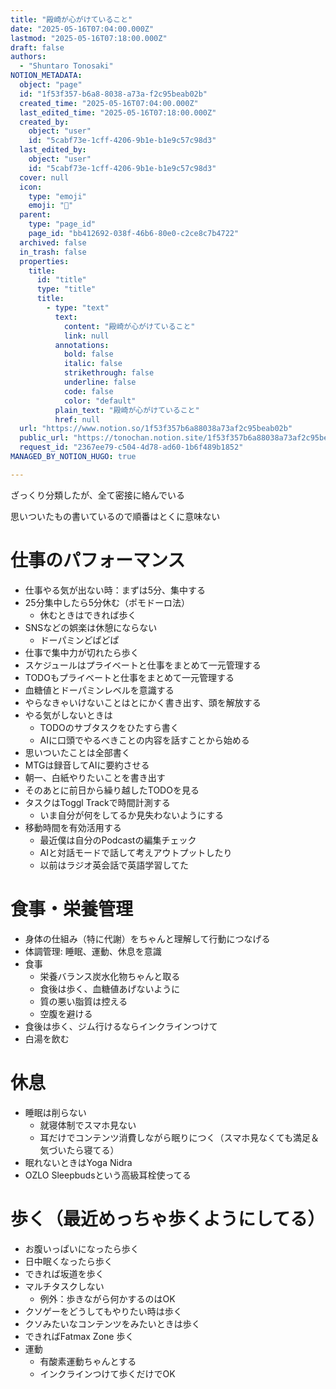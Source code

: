 ```yaml
---
title: "殿崎が心がけていること"
date: "2025-05-16T07:04:00.000Z"
lastmod: "2025-05-16T07:18:00.000Z"
draft: false
authors:
  - "Shuntaro Tonosaki"
NOTION_METADATA:
  object: "page"
  id: "1f53f357-b6a8-8038-a73a-f2c95beab02b"
  created_time: "2025-05-16T07:04:00.000Z"
  last_edited_time: "2025-05-16T07:18:00.000Z"
  created_by:
    object: "user"
    id: "5cabf73e-1cff-4206-9b1e-b1e9c57c98d3"
  last_edited_by:
    object: "user"
    id: "5cabf73e-1cff-4206-9b1e-b1e9c57c98d3"
  cover: null
  icon:
    type: "emoji"
    emoji: "💭"
  parent:
    type: "page_id"
    page_id: "bb412692-038f-46b6-80e0-c2ce8c7b4722"
  archived: false
  in_trash: false
  properties:
    title:
      id: "title"
      type: "title"
      title:
        - type: "text"
          text:
            content: "殿崎が心がけていること"
            link: null
          annotations:
            bold: false
            italic: false
            strikethrough: false
            underline: false
            code: false
            color: "default"
          plain_text: "殿崎が心がけていること"
          href: null
  url: "https://www.notion.so/1f53f357b6a88038a73af2c95beab02b"
  public_url: "https://tonochan.notion.site/1f53f357b6a88038a73af2c95beab02b"
  request_id: "2367ee79-c504-4d78-ad60-1b6f489b1852"
MANAGED_BY_NOTION_HUGO: true

---
```



ざっくり分類したが、全て密接に絡んでいる


思いついたもの書いているので順番はとくに意味ない


# 仕事のパフォーマンス

- 仕事やる気が出ない時：まずは5分、集中する
- 25分集中したら5分休む（ポモドーロ法）
	- 休むときはできれば歩く
- SNSなどの娯楽は休憩にならない
	- ドーパミンどぱどぱ
- 仕事で集中力が切れたら歩く
- スケジュールはプライベートと仕事をまとめて一元管理する
- TODOもプライベートと仕事をまとめて一元管理する
- 血糖値とドーパミンレベルを意識する
- やらなきゃいけないことはとにかく書き出す、頭を解放する
- やる気がしないときは
	- TODOのサブタスクをひたすら書く
	- AIに口頭でやるべきことの内容を話すことから始める
- 思いついたことは全部書く
- MTGは録音してAIに要約させる
- 朝一、白紙やりたいことを書き出す
- そのあとに前日から繰り越したTODOを見る
- タスクはToggl Trackで時間計測する
	- いま自分が何をしてるか見失わないようにする
- 移動時間を有効活用する
	- 最近僕は自分のPodcastの編集チェック
	- AIと対話モードで話して考えアウトプットしたり
	- 以前はラジオ英会話で英語学習してた

# 食事・栄養管理

- 身体の仕組み（特に代謝）をちゃんと理解して行動につなげる
- 体調管理: 睡眠、運動、休息を意識
- 食事
	- 栄養バランス炭水化物ちゃんと取る
	- 食後は歩く、血糖値あげないように
	- 質の悪い脂質は控える
	- 空腹を避ける
- 食後は歩く、ジム行けるならインクラインつけて
- 白湯を飲む

# 休息

- 睡眠は削らない
	- 就寝体制でスマホ見ない
	- 耳だけでコンテンツ消費しながら眠りにつく（スマホ見なくても満足＆気づいたら寝てる）
- 眠れないときはYoga Nidra
- OZLO Sleepbudsという高級耳栓使ってる

# 歩く（最近めっちゃ歩くようにしてる）

- お腹いっぱいになったら歩く
- 日中眠くなったら歩く
- できれば坂道を歩く
- マルチタスクしない
	- 例外：歩きながら何かするのはOK
- クソゲーをどうしてもやりたい時は歩く
- クソみたいなコンテンツをみたいときは歩く
- できればFatmax Zone 歩く
- 運動
	- 有酸素運動ちゃんとする
	- インクラインつけて歩くだけでOK
